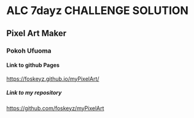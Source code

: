 # ALC 7dayz CHALLENGE SOLUTION #
## Pixel Art Maker ##
### Pokoh Ufuoma ###
#### Link to github Pages ####
https://foskeyz.github.io/myPixelArt/
##### Link to my repository #####
https://github.com/foskeyz/myPixelArt

